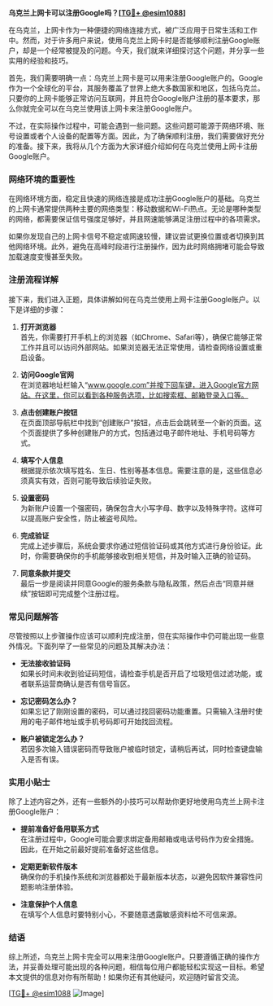 **乌克兰上网卡可以注册Google吗？[[TG💪+ @esim1088](https://t.me/s/esim1088)]**

在乌克兰，上网卡作为一种便捷的网络连接方式，被广泛应用于日常生活和工作中。然而，对于许多用户来说，使用乌克兰上网卡时是否能够顺利注册Google账户，却是一个经常被提及的问题。今天，我们就来详细探讨这个问题，并分享一些实用的经验和技巧。

首先，我们需要明确一点：乌克兰上网卡是可以用来注册Google账户的。Google作为一个全球化的平台，其服务覆盖了世界上绝大多数国家和地区，包括乌克兰。只要你的上网卡能够正常访问互联网，并且符合Google账户注册的基本要求，那么你就完全可以在乌克兰使用该上网卡来注册Google账户。

不过，在实际操作过程中，可能会遇到一些问题。这些问题可能源于网络环境、账号设置或者个人设备的配置等方面。因此，为了确保顺利注册，我们需要做好充分的准备。接下来，我将从几个方面为大家详细介绍如何在乌克兰使用上网卡注册Google账户。

### 网络环境的重要性

在网络环境方面，稳定且快速的网络连接是成功注册Google账户的基础。乌克兰的上网卡通常提供两种主要的网络类型：移动数据和Wi-Fi热点。无论是哪种类型的网络，都需要保证信号强度足够好，并且网速能够满足注册过程中的各项需求。

如果你发现自己的上网卡信号不稳定或网速较慢，建议尝试更换位置或者切换到其他网络环境。此外，避免在高峰时段进行注册操作，因为此时网络拥堵可能会导致加载速度变慢甚至失败。

### 注册流程详解

接下来，我们进入正题，具体讲解如何在乌克兰使用上网卡注册Google账户。以下是详细的步骤：

1. **打开浏览器**  
   首先，你需要打开手机上的浏览器（如Chrome、Safari等），确保它能够正常工作并且可以访问外部网站。如果浏览器无法正常使用，请检查网络设置或重启设备。

2. **访问Google官网**  
   在浏览器地址栏输入“www.google.com”并按下回车键，进入Google官方网站。在这里，你可以看到各种服务选项，比如搜索框、邮箱登录入口等。

3. **点击创建账户按钮**  
   在页面顶部导航栏中找到“创建账户”按钮，点击后会跳转至一个新的页面。这个页面提供了多种创建账户的方式，包括通过电子邮件地址、手机号码等方式。

4. **填写个人信息**  
   根据提示依次填写姓名、生日、性别等基本信息。需要注意的是，这些信息必须真实有效，否则可能导致后续验证失败。

5. **设置密码**  
   为新账户设置一个强密码，确保包含大小写字母、数字以及特殊字符。这样可以提高账户安全性，防止被盗号风险。

6. **完成验证**  
   完成上述步骤后，系统会要求你通过短信验证码或其他方式进行身份验证。此时，你需要确保你的手机能够接收到相关短信，并及时输入正确的验证码。

7. **同意条款并提交**  
   最后一步是阅读并同意Google的服务条款与隐私政策，然后点击“同意并继续”按钮即可完成整个注册过程。

### 常见问题解答

尽管按照以上步骤操作应该可以顺利完成注册，但在实际操作中仍可能出现一些意外情况。下面列举了一些常见的问题及其解决办法：

- **无法接收验证码**  
  如果长时间未收到验证码短信，请检查手机是否开启了垃圾短信过滤功能，或者联系运营商确认是否有信号盲区。

- **忘记密码怎么办？**  
  如果忘记了刚刚设置的密码，可以通过找回密码功能重置。只需输入注册时使用的电子邮件地址或手机号码即可开始找回流程。

- **账户被锁定怎么办？**  
  若因多次输入错误密码而导致账户被临时锁定，请稍后再试，同时检查键盘输入是否有误。

### 实用小贴士

除了上述内容之外，还有一些额外的小技巧可以帮助你更好地使用乌克兰上网卡注册Google账户：

- **提前准备好备用联系方式**  
  在注册过程中，Google可能会要求绑定备用邮箱或电话号码作为安全措施。因此，在开始之前最好提前准备好这些信息。

- **定期更新软件版本**  
  确保你的手机操作系统和浏览器都处于最新版本状态，以避免因软件兼容性问题影响注册体验。

- **注意保护个人信息**  
  在填写个人信息时要特别小心，不要随意透露敏感资料给不可信来源。

### 结语

综上所述，乌克兰上网卡完全可以用来注册Google账户。只要遵循正确的操作方法，并妥善处理可能出现的各种问题，相信每位用户都能轻松实现这一目标。希望本文提供的信息对你有所帮助！如果你还有其他疑问，欢迎随时留言交流。

[[TG💪+ @esim1088](https://t.me/s/esim1088) ![Image](https://i.postimg.cc/4NQfJmqS/Snipaste-2025-05-13-00-14-12.png)]